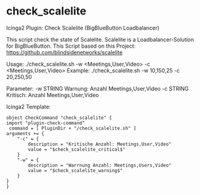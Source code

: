 # check_scalelite
Icinga2 Plugin: Check Scalelite (BigBlueButton Loadbalancer)

This script check the state of Scalelite. Scalelite is a Loadbalancer-Solution for BigBlueButton. This Script based on this Project: https://github.com/blindsidenetworks/scalelite

Usage: ./check_scalelite.sh -w <Meetings,User,Video> -c <Meetings,User,Video> Example: ./check_scalelite.sh -w 10,150,25 -c 20,250,50

Parameter: -w STRING Warnung: Anzahl Meetings,User,Video -c STRING Kritisch: Anzahl Meetings,User,Video


Icinga2 Template:

    object CheckCommand "check_scalelite" {
    import "plugin-check-command"
     command = [ PluginDir + "/check_scalelite.sh" ]
    arguments += {
        "-c" = {
            description = "Kritische Anzahl: Meetings,User,Video"
            value = "$check_scalelite_critical$"
        }
        "-w" = {
            description = "Warrnung Anzahl: Meetings,Users,Video"
            value = "$check_scalelite_warning$"
        }
    }
    }

